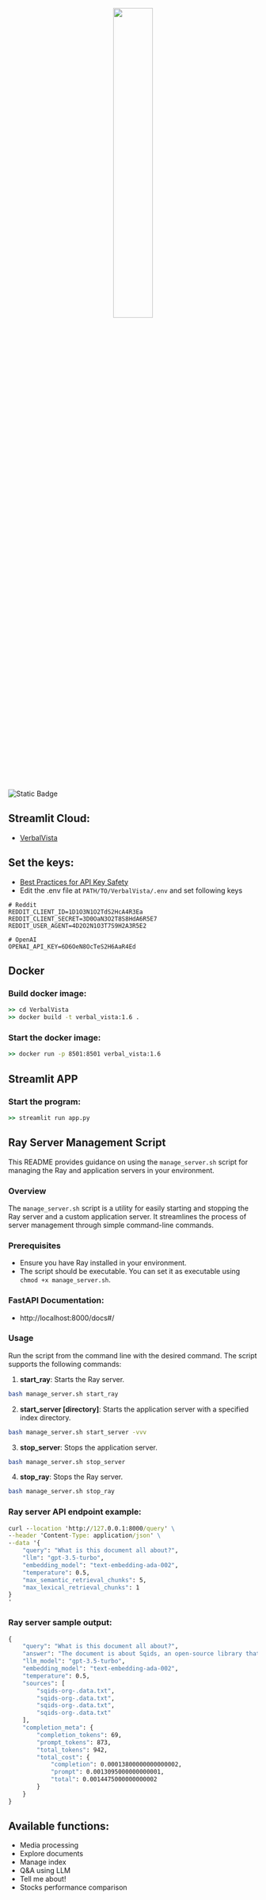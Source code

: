 <p align="center">
  <img align="center" src="https://i.ibb.co/6FQPs5C/verbal-vista-blue-transparent.png" width="40%" height="40%" />
</p>

![Static Badge](https://img.shields.io/badge/VerbalVista-1.6-blue)

## Streamlit Cloud:
- [VerbalVista](https://verbalvista.streamlit.app/)

## Set the keys:
- [Best Practices for API Key Safety](https://help.openai.com/en/articles/5112595-best-practices-for-api-key-safety)
- Edit the .env file at `PATH/TO/VerbalVista/.env` and set following keys
```dotenv
# Reddit
REDDIT_CLIENT_ID=1D1O3N1O2TdS2HcA4R3Ea
REDDIT_CLIENT_SECRET=3D0OaN3O2T8S8HdA6R5E7
REDDIT_USER_AGENT=4D2O2N1O3T7S9H2A3R5E2

# OpenAI
OPENAI_API_KEY=6D6OeN8OcTeS2H6AaR4Ed
```

## Docker

### Build docker image:
```cmd
>> cd VerbalVista
>> docker build -t verbal_vista:1.6 .
```

### Start the docker image:
```cmd
>> docker run -p 8501:8501 verbal_vista:1.6
```

## Streamlit APP

### Start the program:
```cmd
>> streamlit run app.py
```

## Ray Server Management Script

This README provides guidance on using the `manage_server.sh` script for managing the Ray and application servers in your environment.

### Overview

The `manage_server.sh` script is a utility for easily starting and stopping the Ray server and a custom application server. It streamlines the process of server management through simple command-line commands.

### Prerequisites

- Ensure you have Ray installed in your environment.
- The script should be executable. You can set it as executable using `chmod +x manage_server.sh`.

### FastAPI Documentation:
 
- http://localhost:8000/docs#/

### Usage

Run the script from the command line with the desired command. The script supports the following commands:

1. **start_ray**: Starts the Ray server.
```bash
bash manage_server.sh start_ray
```
2. **start_server [directory]**: Starts the application server with a specified index directory.
```bash
bash manage_server.sh start_server -vvv
```
3. **stop_server**: Stops the application server.
```bash
bash manage_server.sh stop_server
```
4. **stop_ray**: Stops the Ray server.
```bash
bash manage_server.sh stop_ray
```

### Ray server API endpoint example:
```cmd
curl --location 'http://127.0.0.1:8000/query' \
--header 'Content-Type: application/json' \
--data '{
    "query": "What is this document all about?",
    "llm": "gpt-3.5-turbo",
    "embedding_model": "text-embedding-ada-002",
    "temperature": 0.5,
    "max_semantic_retrieval_chunks": 5,
    "max_lexical_retrieval_chunks": 1
}
'
```
### Ray server sample output:
```cmd
{
    "query": "What is this document all about?",
    "answer": "The document is about Sqids, an open-source library that generates short, YouTube-looking IDs from numbers. These IDs can be customized and are collision-free. Sqids is mainly used for visual purposes, such as using IDs instead of numbers in web applications. It can be used for link shortening, event IDs, and generating one-time passwords.",
    "llm_model": "gpt-3.5-turbo",
    "embedding_model": "text-embedding-ada-002",
    "temperature": 0.5,
    "sources": [
        "sqids-org-.data.txt",
        "sqids-org-.data.txt",
        "sqids-org-.data.txt",
        "sqids-org-.data.txt"
    ],
    "completion_meta": {
        "completion_tokens": 69,
        "prompt_tokens": 873,
        "total_tokens": 942,
        "total_cost": {
            "completion": 0.00013800000000000002,
            "prompt": 0.0013095000000000001,
            "total": 0.0014475000000000002
        }
    }
}
```

## Available functions:
  - Media processing
  - Explore documents
  - Manage index
  - Q&A using LLM
  - Tell me about!
  - Stocks performance comparison
